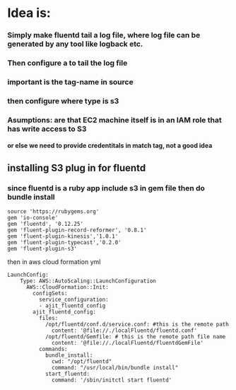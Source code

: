 
# Idea is:

### Simply make fluentd tail a log file, where log file can be generated by any tool like logback etc.
### Then configure a <source> to tail the log file
### important is the tag-name in source 
### then configure <match tag-name> where type is s3
### Asumptions: are that EC2 machine itself is in an IAM role that has write access to S3 
#### or else we need to provide credentitals in match tag, not a good idea
## installing S3 plug in for fluentd 
### since fluentd is a ruby app include s3 in gem file then do bundle install

~~~~ 
source 'https://rubygems.org'
gem 'io-console'
gem 'fluentd', '0.12.25'
gem 'fluent-plugin-record-reformer', '0.8.1'
gem 'fluent-plugin-kinesis','1.0.1'
gem 'fluent-plugin-typecast','0.2.0' 
gem 'fluent-plugin-s3'
~~~~

then in aws cloud formation yml
~~~~ 
LaunchConfig:
    Type: AWS::AutoScaling::LaunchConfiguration
      AWS::CloudFormation::Init:
        configSets:
          service_configuration:
          - ajit_fluentd_config
        ajit_fluentd_config:
          files:
            /opt/fluentd/conf.d/service.conf: #this is the remote path
              content: '@file://./localFluentd/fluentd.conf'
            /opt/fluentd/Gemfile: # this is the remote path file name
              content: '@file://./localFluentd/fluentdGemFile'
          commands:
            bundle_install:
              cwd: "/opt/fluentd"
              command: "/usr/local/bin/bundle install"
            start_fluentd:
              command: '/sbin/initctl start fluentd'
~~~~ 
